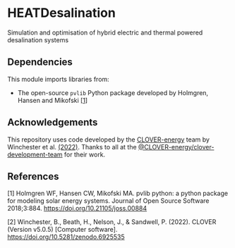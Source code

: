 # HEATDesalination
Simulation and optimisation of hybrid electric and thermal powered desalination systems

## Dependencies
This module imports libraries from:
* The open-source `pvlib` Python package developed by Holmgren, Hansen and Mikofski [[1]](#1)

## Acknowledgements
This repository uses code developed by the [CLOVER-energy](https://github.com/CLOVER-energy) team by Winchester et al. [(2022)](#2). Thanks to all at the [@CLOVER-energy/clover-development-team](https://github.com/orgs/CLOVER-energy/teams/clover-development-team) for their work.

## References
<a id="1">[1]</a> 
Holmgren WF, Hansen CW, Mikofski MA. pvlib python: a python package for modeling solar energy systems. Journal of Open Source Software 2018;3:884. https://doi.org/10.21105/joss.00884

<a id="2">[2]<a/>
Winchester, B., Beath, H., Nelson, J., & Sandwell, P. (2022). CLOVER (Version v5.0.5) [Computer software]. https://doi.org/10.5281/zenodo.6925535
